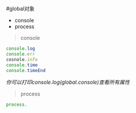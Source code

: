 #global对象

* console
* process



> console

```javascript
console.log
console.err
cosnole.info
console.time
console.timeEnd

```
*你可以打印console.log(global.console)查看所有属性*


> process

```javascript
process.

```